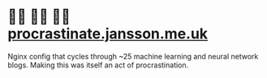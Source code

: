 # 🏄🏼 🏄🏼 🏄🏼 [procrastinate.jansson.me.uk](http://procrastinate.jansson.me.uk)

Nginx config that cycles through ~25 machine learning and neural network blogs. Making this was itself an act of procrastination.
